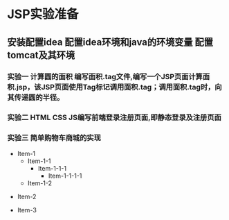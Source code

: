 # JSP实验准备

## 安装配置idea 配置idea环境和java的环境变量 配置tomcat及其环境

### 实验一 计算圆的面积 编写面积.tag文件,编写一个JSP页面计算面积.jsp，该JSP页面使用Tag标记调用面积.tag；调用面积.tag时，向其传递圆的半径。

### 实验二 HTML CSS JS编写前端登录注册页面,即静态登录及注册页面

### 实验三 简单购物车商城的实现

- Item-1
  - Item-1-1
    + Item-1-1-1
      * Item-1-1-1-1
  * Item-1-2
+ Item-2
* Item-3
